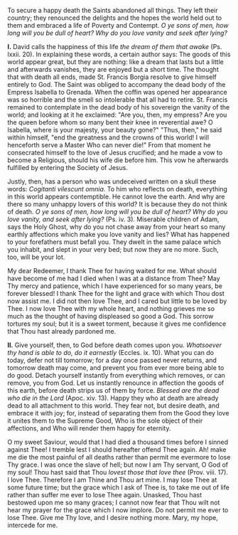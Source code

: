 
To secure a happy death the Saints abandoned all things. They left their country; they renounced the delights and the hopes the world held out to them and embraced a life of Poverty and Contempt. *O ye sons of men, how long will you be dull of heart? Why do you love vanity and seek after lying?*

**I\.** David calls the happiness of this life *the dream of them that awake* (Ps. lxxii. 20). In explaining these words, a certain author says: The goods of this world appear great, but they are nothing: like a dream that lasts but a little and afterwards vanishes, they are enjoyed but a short time. The thought that with death all ends, made St. Francis Borgia resolve to give himself entirely to God. The Saint was obliged to accompany the dead body of the Empress Isabella to Grenada. When the coffin was opened her appearance was so horrible and the smell so intolerable that all had to retire. St. Francis remained to contemplate in the dead body of his sovereign the vanity of the world; and looking at it he exclaimed: \"Are you, then, my empress? Are you the queen before whom so many bent their knee in reverential awe? O Isabella, where is your majesty, your beauty gone?\" \"Thus, then,\" he said within himself, \"end the greatness and the crowns of this world! I will henceforth serve a Master Who can never die!\" From that moment he consecrated himself to the love of Jesus crucified; and he made a vow to become a Religious, should his wife die before him. This vow he afterwards fulfilled by entering the Society of Jesus.

Justly, then, has a person who was undeceived written on a skull these words: *Cogitanti vilescunt omnia*. To him who reflects on death, everything in this world appears contemptible. He cannot love the earth. And why are there so many unhappy lovers of this world? It is because they do not think of death. *O ye sons of men, how long will you be dull of heart? Why do you love vanity, and seek after lying?* (Ps. iv. 3). Miserable children of Adam, says the Holy Ghost, why do you not chase away from your heart so many earthly affections which make you love vanity and lies? What has happened to your forefathers must befall you. They dwelt in the same palace which you inhabit, and slept in your very bed; but now they are no more. Such, too, will be your lot.

My dear Redeemer, I thank Thee for having waited for me. What should have become of me had I died when I was at a distance from Thee? May Thy mercy and patience, which I have experienced for so many years, be forever blessed! I thank Thee for the light and grace with which Thou dost now assist me. I did not then love Thee, and I cared but little to be loved by Thee. I now love Thee with my whole heart, and nothing grieves me so much as the thought of having displeased so good a God. This sorrow tortures my soul; but it is a sweet torment, because it gives me confidence that Thou hast already pardoned me.

**II\.** Give yourself, then, to God before death comes upon you. *Whatsoever thy hand is able to do, do it earnestly* (Eccles. ix. 10). What you can do today, defer not till tomorrow; for a day once passed never returns, and tomorrow death may come, and prevent you from ever more being able to do good. Detach yourself instantly from everything which removes, or can remove, you from God. Let us instantly renounce in affection the goods of this earth, before death strips us of them by force. *Blessed are the dead who die in the Lord* (Apoc. xiv. 13). Happy they who at death are already dead to all attachment to this world. They fear not, but desire death, and embrace it with joy; for, instead of separating them from the Good they love it unites them to the Supreme Good, Who is the sole object of their affections, and Who will render them happy for eternity.

O my sweet Saviour, would that I had died a thousand times before I sinned against Thee! I tremble lest I should hereafter offend Thee again. Ah! make me die the most painful of all deaths rather than permit me evermore to lose Thy grace. I was once the slave of hell; but now I am Thy servant, O God of my soul! Thou hast said that Thou *lovest those that love thee* (Prov. viii. 17). I love Thee. Therefore I am Thine and Thou art mine. I may lose Thee at some future time; but the grace which I ask of Thee is, to take me out of life rather than suffer me ever to lose Thee again. Unasked, Thou hast bestowed upon me so many graces; I cannot now fear that Thou wilt not hear my prayer for the grace which I now implore. Do not permit me ever to lose Thee. Give me Thy love, and I desire nothing more. Mary, my hope, intercede for me.

